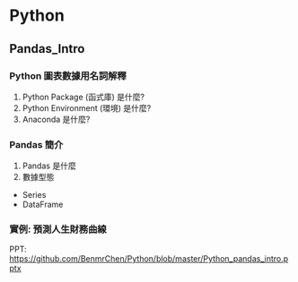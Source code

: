 # Python

## Pandas_Intro
### Python 圖表數據用名詞解釋
1. Python Package (函式庫) 是什麼?
2. Python Environment (環境) 是什麼?
3. Anaconda 是什麼? 

### Pandas 簡介
1. Pandas 是什麼
2. 數據型態
  - Series
  - DataFrame

### 實例: 預測人生財務曲線

PPT:
<https://github.com/BenmrChen/Python/blob/master/Python_pandas_intro.pptx>
